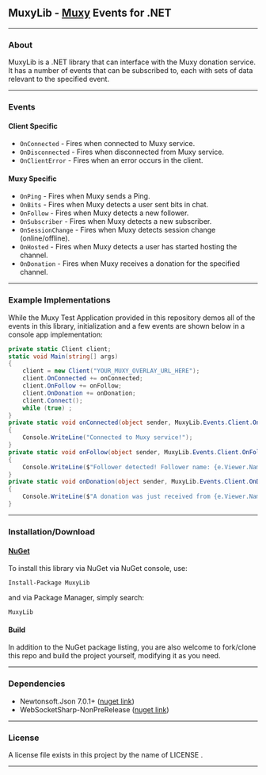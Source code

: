 ## MuxyLib - [Muxy](https://muxy.io/) Events for .NET
*****
### About
MuxyLib is a .NET library that can interface with the Muxy donation service. It has a number of events that can be subscribed to, each with sets of data relevant to the specified event.
*****
### Events
#### Client Specific
 - `OnConnected` - Fires when connected to Muxy service.
 - `OnDisconnected` - Fires when disconnected from Muxy service.
 - `OnClientError` - Fires when an error occurs in the client.
#### Muxy Specific
 - `OnPing` - Fires when Muxy sends a Ping.
 - `OnBits` - Fires when Muxy detects a user sent bits in chat.
 - `OnFollow` - Fires when Muxy detects a new follower.
 - `OnSubscriber` - Fires when Muxy detects a new subscriber.
 - `OnSessionChange` - Fires when Muxy detects session change (online/offline).
 - `OnHosted` - Fires when Muxy detects a user has started hosting the channel.
 - `OnDonation` - Fires when Muxy receives a donation for the specified channel.
*****
### Example Implementations
While the Muxy Test Application provided in this repository demos all of the events in this library, initialization and a few events are shown below in a console app implementation:
```csharp
private static Client client;
static void Main(string[] args)
{
    client = new Client("YOUR_MUXY_OVERLAY_URL_HERE");
    client.OnConnected += onConnected;
    client.OnFollow += onFollow;
    client.OnDonation += onDonation;
    client.Connect();
    while (true) ;
}
private static void onConnected(object sender, MuxyLib.Events.Client.OnConnectedArgs e)
{
    Console.WriteLine("Connected to Muxy service!");
}
private static void onFollow(object sender, MuxyLib.Events.Client.OnFollowArgs e)
{
    Console.WriteLine($"Follower detected! Follower name: {e.Viewer.Name}");
}
private static void onDonation(object sender, MuxyLib.Events.Client.OnDonationArgs e)
{
    Console.WriteLine($"A donation was just received from {e.Viewer.Name} in the amount of {e.Extra.Amount}!");
}
```
*****
### Installation/Download
#### [NuGet](https://www.nuget.org/packages/MuxyLib/)

To install this library via NuGet via NuGet console, use:
```
Install-Package MuxyLib
```
and via Package Manager, simply search:
```
MuxyLib
```
#### Build
In addition to the NuGet package listing, you are also welcome to fork/clone this repo and build the project yourself, modifying it as you need.
*****
### Dependencies
* Newtonsoft.Json 7.0.1+ ([nuget link](https://www.nuget.org/packages/Newtonsoft.Json/7.0.1))
* WebSocketSharp-NonPreRelease ([nuget link](https://www.nuget.org/packages/WebSocketSharp-NonPreRelease/))
*****
### License
A license file exists in this project by the name of LICENSE .
*****